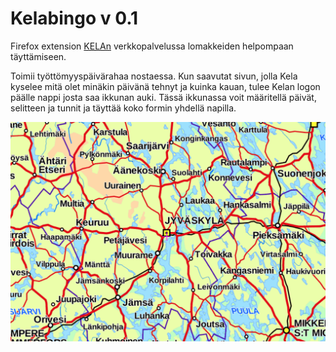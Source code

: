 # Kelabingo v 0.1

Firefox extension [KELAn](http://kela.fi/) verkkopalvelussa lomakkeiden helpompaan täyttämiseen.

Toimii työttömyyspäivärahaa nostaessa. Kun saavutat sivun, jolla Kela kyselee mitä olet minäkin päivänä tehnyt ja kuinka kauan, tulee Kelan logon päälle nappi josta saa ikkunan auki. Tässä ikkunassa voit määritellä päivät, selitteen ja tunnit ja täyttää koko formin yhdellä napilla.

![screenshot](screenshot.png)
